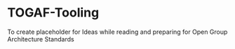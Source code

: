 # TOGAF-Tooling
To create placeholder for Ideas while reading and preparing for Open Group Architecture Standards 
